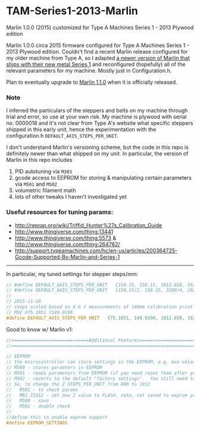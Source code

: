 # TAM-Series1-2013-Marlin
Marlin 1.0.0 (2015) customized for Type A Machines Series 1 - 2013 Plywood edition

Marlin 1.0.0 circa 2015 firmware configured for Type A Machines Series 1 - 2013 Plywood edition. Couldn't find a recent Marlin release configured for my older machine from Type A, so I adapted [a newer version of Marlin that ships with their new metal Series 1](https://bitbucket.org/typeamachines/marlin) and reconfigured (hopefully) all of the relevant parameters for my machine. Mostly just in Configuration.h.

Plan to eventually upgrade to [Marlin 1.1.0](https://github.com/MarlinFirmware/Marlin) when it is officially released.

### Note

I inferred the particulars of the steppers and belts on my machine through trial and error, so use at your own risk. My machine is plywood with serial no. 0000018 and it's not clear from Type A's website what specific steppers shipped in this early unit, hence the experimentation with the configuration.h `DEFAULT_AXIS_STEPS_PER_UNIT`.

I don't understand Marlin's versioning scheme, but the code in this repo is definitely newer than what shipped on my unit. In particular, the version of Marlin in this repo includes 

1. PID autotuning via `M303`
2. gcode access to EEPROM for storing & manipulating certain parameters via `M501` and `M502` 
3. volumetric filament math
4. lots of other tweaks I haven't investigated yet

### Useful resources for tuning params:

- http://reprap.org/wiki/Triffid_Hunter%27s_Calibration_Guide
- http://www.thingiverse.com/thing:13441
- http://www.thingiverse.com/thing:5573 & http://www.thingiverse.com/thing:264782/
- http://support.typeamachines.com/hc/en-us/articles/200364725-Gcode-Supported-By-Marlin-and-Series-1

---

In particular, my tuned settings for stepper steps/mm:
```c
// #define DEFAULT_AXIS_STEPS_PER_UNIT   {150.15, 150.15, 1012.658, 192.91} //Series 1.3 Direct Drive extruder 400 step motor and Mk7 gear. 1/16th on Y, and E. 1/8th on X and Z.
// #define DEFAULT_AXIS_STEPS_PER_UNIT   {150.15/2, 150.15, 3200/4, 202} //Series 1. Production Rev A (B??). 400 step NEMA17's and V1 drive gear.
//
// 2015-11-18
// steps scaled based on X & Y measurements of 140mm calibration print http://www.thingiverse.com/thing:13441
// M92 X75.1851 Y149.9198
#define DEFAULT_AXIS_STEPS_PER_UNIT   {75.1851, 149.9198, 1012.658, 192.91}
```

Good to know w/ Marlin v1:
```c
//=============================Additional Features===========================
//===========================================================================

// EEPROM
// the microcontroller can store settings in the EEPROM, e.g. max velocity...
// M500 - stores paramters in EEPROM
// M501 - reads parameters from EEPROM (if you need reset them after you changed them temporarily).
// M502 - reverts to the default "factory settings".  You still need to store them in EEPROM afterwards if you want to.
// So, to change the Z STEPS_PER_UNIT from 800 to 1012
//   M501 - to check params
//   M92 Z1012 - set new Z value to FLASH, note, not saved to eeprom yet
//   M500 - save
//   M501 - double check
//
//define this to enable eeprom support
#define EEPROM_SETTINGS
```
